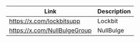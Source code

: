|Link| Description |
| ------ | ------ |
|https://x.com/lockbitsupp| Lockbit |
|https://x.com/NullBulgeGroup| NullBulge |
